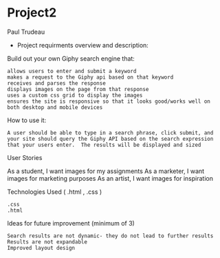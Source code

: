 # Project2
Paul Trudeau
  
- Project requirments overview and description:




Build out your own Giphy search engine that:

    allows users to enter and submit a keyword
    makes a request to the Giphy api based on that keyword
    receives and parses the response
    displays images on the page from that response
    uses a custom css grid to display the images
    ensures the site is responsive so that it looks good/works well on both desktop and mobile devices



How to use it: 

    A user should be able to type in a search phrase, click submit, and your site should query the Giphy API based on the search expression that your users enter.  The results will be displayed and sized

User Stories

As a student, I want images for my assignments
As a marketer, I want images for marketing purposes
As an artist, I want images for inspiration



Technologies Used ( .html , .css )

    .css
    .html


 
Ideas for future improvement (minimum of 3)

    Search results are not dynamic- they do not lead to further results
    Results are not expandable
    Improved layout design



 


 
